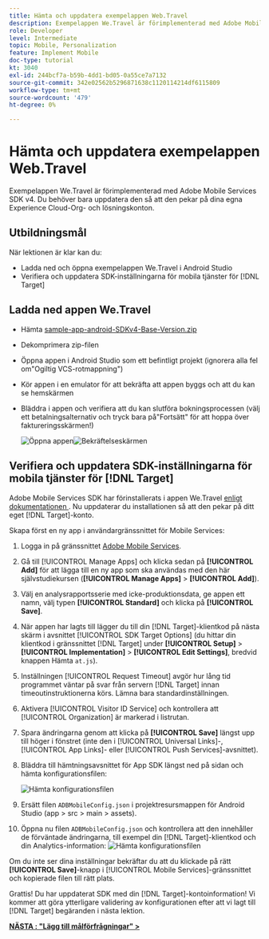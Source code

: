 ```yaml
---
title: Hämta och uppdatera exempelappen Web.Travel
description: Exempelappen We.Travel är förimplementerad med Adobe Mobile Services SDK v4. Du behöver bara uppdatera den så att den pekar på dina egna Experience Cloud Org- och Solution-konton.
role: Developer
level: Intermediate
topic: Mobile, Personalization
feature: Implement Mobile
doc-type: tutorial
kt: 3040
exl-id: 244bcf7a-b59b-4dd1-bd05-0a55ce7a7132
source-git-commit: 342e02562b5296871638c1120114214df6115809
workflow-type: tm+mt
source-wordcount: '479'
ht-degree: 0%

---
```


# Hämta och uppdatera exempelappen Web.Travel

Exempelappen We.Travel är förimplementerad med Adobe Mobile Services SDK v4. Du behöver bara uppdatera den så att den pekar på dina egna Experience Cloud-Org- och lösningskonton.

## Utbildningsmål

När lektionen är klar kan du:

* Ladda ned och öppna exempelappen We.Travel i Android Studio
* Verifiera och uppdatera SDK-inställningarna för mobila tjänster för [!DNL Target]

## Ladda ned appen We.Travel

* Hämta [sample-app-android-SDKv4-Base-Version.zip](assets/sample-app-android-SDKv4-Base-Version.zip)
* Dekomprimera zip-filen
* Öppna appen i Android Studio som ett befintligt projekt (ignorera alla fel om&quot;Ogiltig VCS-rotmappning&quot;)
* Kör appen i en emulator för att bekräfta att appen byggs och att du kan se hemskärmen
* Bläddra i appen och verifiera att du kan slutföra bokningsprocessen (välj ett betalningsalternativ och tryck bara på&quot;Fortsätt&quot; för att hoppa över faktureringsskärmen!)

  ![Öppna appen](assets/wetravel_homeScreen.png)![Bekräftelseskärmen](assets/wetravel_confirmationScreen.png)

## Verifiera och uppdatera SDK-inställningarna för mobila tjänster för [!DNL Target]

Adobe Mobile Services SDK har förinstallerats i appen We.Travel [enligt dokumentationen ](https://experienceleague.adobe.com/docs/mobile-services/android/getting-started-android/requirements.html?lang=en). Nu uppdaterar du installationen så att den pekar på ditt eget [!DNL Target]-konto.

Skapa först en ny app i användargränssnittet för Mobile Services:

1. Logga in på gränssnittet [Adobe Mobile Services](https://mobilemarketing.adobe.com/).
1. Gå till [!UICONTROL Manage Apps] och klicka sedan på **[!UICONTROL Add]** för att lägga till en ny app som ska användas med den här självstudiekursen (**[!UICONTROL Manage Apps]** > **[!UICONTROL Add]**).
1. Välj en analysrapportsserie med icke-produktionsdata, ge appen ett namn, välj typen **[!UICONTROL Standard]** och klicka på **[!UICONTROL Save]**.
1. När appen har lagts till lägger du till din [!DNL Target]-klientkod på nästa skärm i avsnittet [!UICONTROL SDK Target Options] (du hittar din klientkod i gränssnittet [!DNL Target] under **[!UICONTROL Setup]** > **[!UICONTROL Implementation]** > **[!UICONTROL Edit Settings]**, bredvid knappen Hämta `at.js`).
1. Inställningen [!UICONTROL Request Timeout] avgör hur lång tid programmet väntar på svar från servern [!DNL Target] innan timeoutinstruktionerna körs. Lämna bara standardinställningen.
1. Aktivera [!UICONTROL Visitor ID Service] och kontrollera att [!UICONTROL Organization] är markerad i listrutan.
1. Spara ändringarna genom att klicka på **[!UICONTROL Save]** längst upp till höger i fönstret (inte den i [!UICONTROL Universal Links]-, [!UICONTROL App Links]- eller [!UICONTROL Push Services]-avsnittet).
1. Bläddra till hämtningsavsnittet för App SDK längst ned på sidan och hämta konfigurationsfilen:

   ![Hämta konfigurationsfilen](assets/config_file.jpg)

1. Ersätt filen `ADBMobileConfig.json` i projektresursmappen för Android Studio (app > src > main > assets).

1. Öppna nu filen `ADBMobileConfig.json` och kontrollera att den innehåller de förväntade ändringarna, till exempel din [!DNL Target]-klientkod och din Analytics-information:
   ![Hämta konfigurationsfilen](assets/client_code.jpg)

Om du inte ser dina inställningar bekräftar du att du klickade på rätt **[!UICONTROL Save]**-knapp i [!UICONTROL Mobile Services]-gränssnittet och kopierade filen till rätt plats.

Grattis! Du har uppdaterat SDK med din [!DNL Target]-kontoinformation! Vi kommer att göra ytterligare validering av konfigurationen efter att vi lagt till [!DNL Target] begäranden i nästa lektion.

**[NÄSTA : &quot;Lägg till målförfrågningar&quot; >](add-requests.md)**
